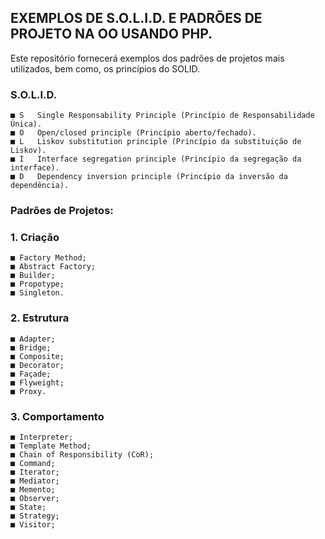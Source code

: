 ## EXEMPLOS DE S.O.L.I.D. E PADRÕES DE PROJETO NA OO USANDO PHP.

Este repositório fornecerá exemplos dos padrões de projetos mais utilizados, bem como, os princípios do SOLID.

### S.O.L.I.D.
~~~~
■ S   Single Responsability Principle (Princípio de Responsabilidade Única).
■ O   Open/closed principle (Princípio aberto/fechado).
■ L   Liskov substitution principle (Princípio da substituição de Liskov).
■ I   Interface segregation principle (Princípio da segregação da interface).
■ D   Dependency inversion principle (Princípio da inversão da dependência).
~~~~

### Padrões de Projetos:

### 1. Criação
~~~~
■ Factory Method;
■ Abstract Factory;
■ Builder;
■ Propotype;
■ Singleton.
~~~~

### 2. Estrutura
~~~~
■ Adapter;
■ Bridge;
■ Composite;
■ Decorator;
■ Façade;
■ Flyweight;
■ Proxy.
~~~~

### 3. Comportamento
~~~~
■ Interpreter;
■ Template Method;
■ Chain of Responsibility (CoR);
■ Command;
■ Iterator;
■ Mediator;
■ Memento;
■ Observer;
■ State;
■ Strategy;
■ Visitor;
~~~~
